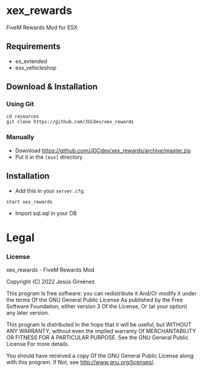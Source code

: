 # xex_rewards
FiveM Rewards Mod for ESX

## Requirements
- es_extended
- esx_vehicleshop

## Download & Installation

### Using Git
```
cd resources
git clone https://github.com/JGCdev/xex_rewards
```

### Manually
- Download https://github.com/JGCdev/xex_rewards/archive/master.zip
- Put it in the `[esx]` directory

## Installation
- Add this in your `server.cfg`:

```
start xex_rewards
```

- Import sql.sql in your DB

# Legal
### License
xex_rewards - FiveM Rewards Mod

Copyright (C) 2022 Jesús Giménez

This program Is free software: you can redistribute it And/Or modify it under the terms Of the GNU General Public License As published by the Free Software Foundation, either version 3 Of the License, Or (at your option) any later version.

This program Is distributed In the hope that it will be useful, but WITHOUT ANY WARRANTY; without even the implied warranty Of MERCHANTABILITY OR FITNESS FOR A PARTICULAR PURPOSE. See the GNU General Public License For more details.

You should have received a copy Of the GNU General Public License along with this program. If Not, see http://www.gnu.org/licenses/.

